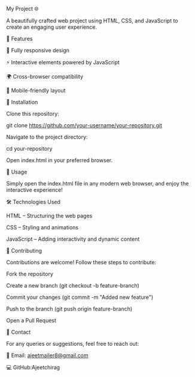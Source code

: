 My Project 🌐

A beautifully crafted web project using HTML, CSS, and JavaScript to create an engaging user experience.

🚀 Features

🌟 Fully responsive design

⚡ Interactive elements powered by JavaScript

🌍 Cross-browser compatibility

📱 Mobile-friendly layout

📂 Installation

Clone this repository:

git clone https://github.com/your-username/your-repository.git

Navigate to the project directory:

cd your-repository

Open index.html in your preferred browser.

🎯 Usage

Simply open the index.html file in any modern web browser, and enjoy the interactive experience!

🛠️ Technologies Used

HTML – Structuring the web pages

CSS – Styling and animations

JavaScript – Adding interactivity and dynamic content

🤝 Contributing

Contributions are welcome! Follow these steps to contribute:

Fork the repository

Create a new branch (git checkout -b feature-branch)

Commit your changes (git commit -m "Added new feature")

Push to the branch (git push origin feature-branch)

Open a Pull Request

📧 Contact

For any queries or suggestions, feel free to reach out:

📩 Email: ajeetmailer8@gmail.com

💻 GitHub:Ajeetchirag

